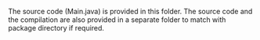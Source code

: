The source code (Main.java) is provided in this folder.
The source code and the compilation are also provided in a separate folder to match with package directory if required.
